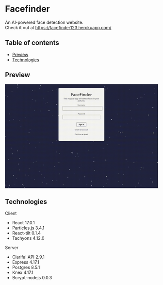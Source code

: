 # Facefinder
An AI-powered face detection website.\
Check it out at https://facefinder123.herokuapp.com/

## Table of contents
* [Preview](#Preview)
* [Technologies](#technologies)

## Preview
![Product Demo](demo.gif)

## Technologies
Client
* React  17.0.1
* Particles.js  3.4.1
* React-tilt  0.1.4
* Tachyons  4.12.0

Server
* Clarifai API  2.9.1
* Express  4.17.1
* Postgres  8.5.1
* Knex  4.17.1
* Bcrypt-nodejs  0.0.3
